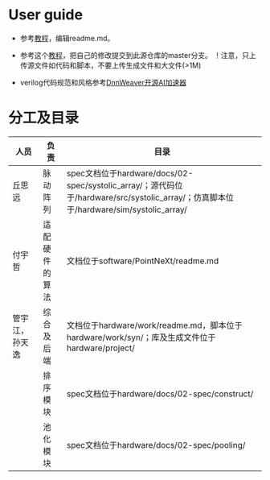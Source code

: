 
# User guide
- 参考[教程](https://docs.github.com/cn/get-started/writing-on-github/getting-started-with-writing-and-formatting-on-github/basic-writing-and-formatting-syntax)，编辑readme.md。

- 参考这个[教程](https://developer.aliyun.com/article/604633)，把自己的修改提交到此源仓库的master分支。
！注意，只上传源文件如代码和脚本，不要上传生成文件和大文件(>1M)

- verilog代码规范和风格参考[DnnWeaver开源AI加速器](https://github.com/zhouchch3/DNNWeaver/tree/master/hsharma35-dnnweaver.public/hsharma35-dnnweaver.public-6be20110b751/fpga/hardware/source)

# 分工及目录
| 人员 | 负责 | 目录 |
| ---- | ---- | ---- |
| 丘思远 | 脉动阵列 | spec文档位于hardware/docs/02-spec/systolic_array/；源代码位于/hardware/src/systolic_array/；仿真脚本位于/hardware/sim/systolic_array/ |
| 付宇哲 | 适配硬件的算法 | 文档位于software/PointNeXt/readme.md |
| 管宇江，孙天逸 | 综合及后端 | 文档位于hardware/work/readme.md，脚本位于 hardware/work/syn/；库及生成文件位于hardware/project/ |
| | 排序模块 |  spec文档位于hardware/docs/02-spec/construct/ |
| | 池化模块 | spec文档位于hardware/docs/02-spec/pooling/ |

